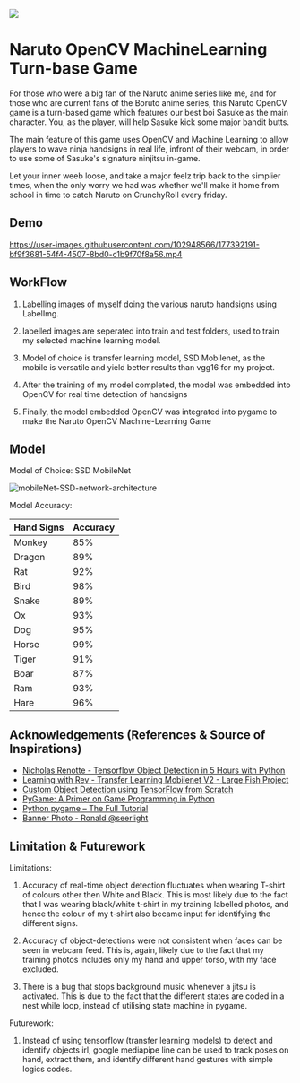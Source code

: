 
![](https://github.com/kukujiaopython/Naruto-OpenCV-Machine-learning-Game/blob/main/naruto%20game%20banner.PNG)

# Naruto OpenCV MachineLearning Turn-base Game

For those who were a big fan of the Naruto anime series like me, and for those who are current fans of the Boruto anime series,
this Naruto OpenCV game is a turn-based game which features our best boi Sasuke as the main character.
You, as the player, will help Sasuke kick some major bandit butts.

The main feature of this game uses OpenCV and Machine Learning to allow players to wave ninja handsigns in real life, infront of their
webcam, in order to use some of Sasuke's signature ninjitsu in-game. 

Let your inner weeb loose, and take a major feelz trip back to the simplier times,
when the only worry we had was whether we'll make it home from school in time to catch Naruto on CrunchyRoll every friday.




## Demo



https://user-images.githubusercontent.com/102948566/177392191-bf9f3681-54f4-4507-8bd0-c1b9f70f8a56.mp4




## WorkFlow 

1) Labelling images of myself doing the various naruto handsigns using LabelImg. 

2) labelled images are seperated into train and test folders, used to train my selected machine learning model.

3) Model of choice is transfer learning model, SSD Mobilenet, as the mobile is versatile and yield better results than vgg16 for my project.

4) After the training of my model completed, the model was embedded into OpenCV for real time detection of handsigns

5) Finally, the model embedded OpenCV was integrated into pygame to make the Naruto OpenCV Machine-Learning Game


## Model

Model of Choice: SSD MobileNet

![mobileNet-SSD-network-architecture](https://user-images.githubusercontent.com/102948566/177393896-15cdbfdf-5ee1-42d9-ae99-5b7b659baa23.png)

Model Accuracy:

| Hand Signs | Accuracy |
| ---------- | -------- |
| Monkey     | 85%      |
| Dragon     | 89%      |
| Rat        | 92%      |
| Bird       | 98%      |
| Snake      | 89%      |
| Ox         | 93%      |
| Dog        | 95%      |
| Horse      | 99%      |
| Tiger      | 91%      |
| Boar       | 87%      |
| Ram        | 93%      |
| Hare       | 96%      |





## Acknowledgements (References & Source of Inspirations)

 - [Nicholas Renotte - Tensorflow Object Detection in 5 Hours with Python ](https://www.youtube.com/watch?v=yqkISICHH-U)
 - [Learning with Rev - Transfer Learning Mobilenet V2 - Large Fish Project](https://www.youtube.com/watch?v=DElZ6sn3ADI)
 - [Custom Object Detection using TensorFlow from Scratch](https://towardsdatascience.com/custom-object-detection-using-tensorflow-from-scratch-e61da2e10087)
 - [PyGame: A Primer on Game Programming in Python](https://realpython.com/pygame-a-primer/)
 - [Python pygame – The Full Tutorial](https://coderslegacy.com/python/python-pygame-tutorial/)
 - [Banner Photo - Ronald @seerlight](https://www.instagram.com/seerlight/?hl=en)

## Limitation & Futurework

Limitations:

1) Accuracy of real-time object detection fluctuates when wearing T-shirt of colours other then White and Black. This is most likely due to the fact that I was wearing black/white t-shirt in my training labelled photos, and hence the colour of my t-shirt also became input for identifying the different signs.

2) Accuracy of object-detections were not consistent when faces can be seen in webcam feed. This is, again, likely due to the fact that my training photos includes only my hand and upper torso, with my face excluded.

3) There is a bug that stops background music whenever a jitsu is activated. This is due to the fact that the different states are coded in a nest while loop, instead of utilising state machine in pygame.


Futurework:

1) Instead of using tensorflow (transfer learning models) to detect and identify objects irl, google mediapipe line can be used to track poses on hand, extract them, and identify different hand gestures with simple logics codes. 
